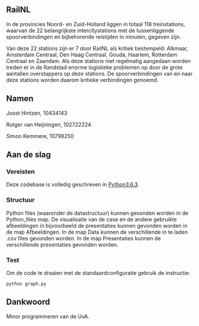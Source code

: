 RailNL
-------------
In de provincies Noord- en Zuid-Holland liggen in totaal 118 treinstations, waarvan de 22 belangrijkste intercitystations met de tussenliggende spoorverbindingen en bijbehorende reistijden in minuten, gegeven zijn.

Van deze 22 stations zijn er 7 door RailNL als kritiek bestempeld: Alkmaar, Amsterdam Centraal, Den Haag Centraal, Gouda, Haarlem, Rotterdam Centraal en Zaandam. Als deze stations niet regelmatig aangedaan worden treden er in de Randstad enorme logistieke problemen op door de grote aantallen overstappers op deze stations. De spoorverbindingen van en naar deze stations worden daarom kritieke verbindingen genoemd.

Namen
-------------
Joost Hintzen, 10434143

Rutger van Heijningen, 102722224

Simon Kemmere, 10798250


Aan de slag
-------------
### Vereisten
Deze codebase is volledig geschreven in [Python3.6.3](https://www.python.org/downloads/).

### Structuur
Python files (waaronder de datastructuur) kunnen gevonden worden in de
Python_files map.
De visualisatie van de case en de andere gebruikte afbeeldingen in bijvoorbeeld
de presentaties kunnen gevonden worden in de map Afbeeldingen.
In de map Data kunnen de verschillende in te laden .csv files gevonden worden.
In de map Presentaties kunnen de verschillende presentaties gevonden worden.

### Test
Om de code te draaien met de standaardconfiguratie gebruik de instructie:

`python graph.py`

Dankwoord
-------------
Minor programmeren van de UvA.
